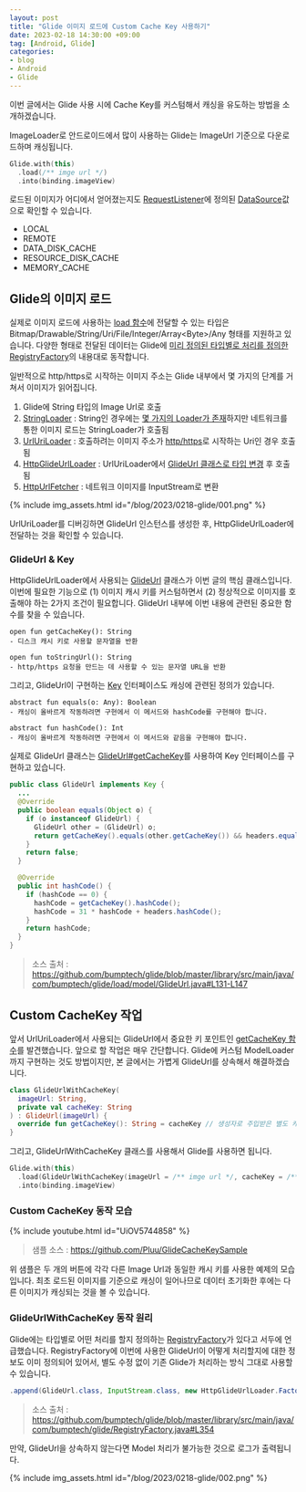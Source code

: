 ```yaml
---
layout: post
title: "Glide 이미지 로드에 Custom Cache Key 사용하기"
date: 2023-02-18 14:30:00 +09:00
tag: [Android, Glide]
categories:
- blog
- Android
- Glide
---
```


이번 글에서는 Glide 사용 시에 Cache Key를 커스텀해서 캐싱을 유도하는 방법을 소개하겠습니다.

<!--more-->

ImageLoader로 안드로이드에서 많이 사용하는 Glide는 ImageUrl 기준으로 다운로드하며 캐싱됩니다.

```kotlin
Glide.with(this)
  .load(/** imge url */)
  .into(binding.imageView)
```

로드된 이미지가 어디에서 얻어졌는지도 [RequestListener](https://bumptech.github.io/glide/javadocs/4140/library/com.bumptech.glide.request/-request-listener/index.html)에 정의된 [DataSource](https://bumptech.github.io/glide/javadocs/4140/library/com.bumptech.glide.load/-data-source/index.html?query=enum%20DataSource)값으로 확인할 수 있습니다.

- LOCAL
- REMOTE
- DATA_DISK_CACHE
- RESOURCE_DISK_CACHE
- MEMORY_CACHE

## Glide의 이미지 로드

실제로 이미지 로드에 사용하는 [load 함수](https://bumptech.github.io/glide/javadocs/4140/library/com.bumptech.glide/-request-manager/load.html)에 전달할 수 있는 타입은 Bitmap/Drawable/String/Uri/File/Integer/Array\<Byte\>/Any 형태를 지원하고 있습니다. 다양한 형태로 전달된 데이터는 Glide에 [미리 정의된 타입별로 처리를 정의한 RegistryFactory](https://github.com/bumptech/glide/blob/master/library/src/main/java/com/bumptech/glide/RegistryFactory.java)의 내용대로 동작합니다.

일반적으로 http/https로 시작하는 이미지 주소는 Glide 내부에서 몇 가지의 단계를 거쳐서 이미지가 읽어집니다.

1. Glide에 String 타입의 Image Url로 호출
2. [StringLoader](https://bumptech.github.io/glide/javadocs/4140/library/com.bumptech.glide.load.model/-string-loader/index.html?query=open%20class%20StringLoader%3CData%3E%20:%20ModelLoader%3CModel,%20Data%3E) : String인 경우에는 [몇 가지의 Loader가 존재](https://github.com/bumptech/glide/blob/master/library/src/main/java/com/bumptech/glide/RegistryFactory.java#L319-L324)하지만 네트워크를 통한 이미지 로드는 StringLoader가 호출됨
3. [UrlUriLoader](https://bumptech.github.io/glide/javadocs/4140/library/com.bumptech.glide.load.model/-url-uri-loader/index.html) : 호출하려는 이미지 주소가 [http/https](https://github.com/bumptech/glide/blob/master/library/src/main/java/com/bumptech/glide/load/model/UrlUriLoader.java#L36-L39)로 시작하는 Uri인 경우 호출됨 
4. [HttpGlideUrlLoader](https://bumptech.github.io/glide/javadocs/4140/library/com.bumptech.glide.load.model.stream/-http-glide-url-loader/index.html?query=open%20class%20HttpGlideUrlLoader%20:%20ModelLoader%3CModel,%20Data%3E) : UrlUriLoader에서 [GlideUrl 클래스로 타입 변경](https://github.com/bumptech/glide/blob/master/library/src/main/java/com/bumptech/glide/load/model/UrlUriLoader.java#L29-L34) 후 호출됨
5. [HttpUrlFetcher](https://bumptech.github.io/glide/javadocs/4140/library/com.bumptech.glide.load.data/-http-url-fetcher/index.html?query=open%20class%20HttpUrlFetcher%20:%20DataFetcher%3CT%3E) : 네트워크 이미지를 InputStream로 변환

{% include img_assets.html id="/blog/2023/0218-glide/001.png" %}

UrlUriLoader를 디버깅하면 GlideUrl 인스턴스를 생성한 후, HttpGlideUrlLoader에 전달하는 것을 확인할 수 있습니다.

### GlideUrl & Key

HttpGlideUrlLoader에서 사용되는 [GlideUrl](https://bumptech.github.io/glide/javadocs/4140/library/com.bumptech.glide.load.model/-glide-url/index.html) 클래스가 이번 글의 핵심 클래스입니다. 이번에 필요한 기능으로 (1) 이미지 캐시 키를 커스텀하면서 (2) 정상적으로 이미지를 호출해야 하는 2가지 조건이 필요합니다. GlideUrl 내부에 이번 내용에 관련된 중요한 함수를 찾을 수 있습니다.

```
open fun getCacheKey(): String
- 디스크 캐시 키로 사용할 문자열을 반환

open fun toStringUrl(): String
- http/https 요청을 만드는 데 사용할 수 있는 문자열 URL을 반환
```

그리고, GlideUrl이 구현하는 [Key](https://bumptech.github.io/glide/javadocs/4140/library/com.bumptech.glide.load/-key/index.html) 인터페이스도 캐싱에 관련된 정의가 있습니다.

```
abstract fun equals(o: Any): Boolean
- 캐싱이 올바르게 작동하려면 구현에서 이 메서드와 hashCode를 구현해야 합니다.

abstract fun hashCode(): Int
- 캐싱이 올바르게 작동하려면 구현에서 이 메서드와 같음을 구현해야 합니다.
```

실제로 GlideUrl 클래스는 [GlideUrl#getCacheKey](https://bumptech.github.io/glide/javadocs/4140/library/com.bumptech.glide.load.model/-glide-url/get-cache-key.html)를 사용하여 Key 인터페이스를 구현하고 있습니다.

```java
public class GlideUrl implements Key {
  ...
  @Override
  public boolean equals(Object o) {
    if (o instanceof GlideUrl) {
      GlideUrl other = (GlideUrl) o;
      return getCacheKey().equals(other.getCacheKey()) && headers.equals(other.headers);
    }
    return false;
  }

  @Override
  public int hashCode() {
    if (hashCode == 0) {
      hashCode = getCacheKey().hashCode();
      hashCode = 31 * hashCode + headers.hashCode();
    }
    return hashCode;
  }
}
```

> 소스 출처 : https://github.com/bumptech/glide/blob/master/library/src/main/java/com/bumptech/glide/load/model/GlideUrl.java#L131-L147

## Custom CacheKey 작업

앞서 UrlUriLoader에서 사용되는 GlideUrl에서 중요한 키 포인트인 [getCacheKey 함수](https://bumptech.github.io/glide/javadocs/4140/library/com.bumptech.glide.load.model/-glide-url/get-cache-key.html)를 발견했습니다. 앞으로 할 작업은 매우 간단합니다. Glide에 커스텀 ModelLoader까지 구현하는 것도 방법이지만, 본 글에서는 가볍게 GlideUrl를 상속해서 해결하겠습니다.

```kotlin
class GlideUrlWithCacheKey(
  imageUrl: String,
  private val cacheKey: String
) : GlideUrl(imageUrl) {
  override fun getCacheKey(): String = cacheKey // 생성자로 주입받은 별도 캐시 키를 활용
}
```

그리고, GlideUrlWithCacheKey 클래스를 사용해서 Glide를 사용하면 됩니다.

```kotlin
Glide.with(this)
  .load(GlideUrlWithCacheKey(imageUrl = /** imge url */, cacheKey = /** Cache Key */))
  .into(binding.imageView)
```

### Custom CacheKey 동작 모습

{% include youtube.html id="UiOV5744858" %}

> 샘플 소스 : https://github.com/Pluu/GlideCacheKeySample

위 샘플은 두 개의 버튼에 각각 다른 Image Url과 동일한 캐시 키를 사용한 예제의 모습입니다. 최초 로드된 이미지를 기준으로 캐싱이 일어나므로 데이터 초기화한 후에는 다른 이미지가 캐싱되는 것을 볼 수 있습니다.

### GlideUrlWithCacheKey 동작 원리

Glide에는 타입별로 어떤 처리를 할지 정의하는 [RegistryFactory](https://github.com/bumptech/glide/blob/master/library/src/main/java/com/bumptech/glide/RegistryFactory.java)가 있다고 서두에 언급했습니다. RegistryFactory에 이번에 사용한 GlideUrl이 어떻게 처리할지에 대한 정보도 이미 정의되어 있어서, 별도 수정 없이 기존 Glide가 처리하는 방식 그대로 사용할 수 있습니다.

```java
.append(GlideUrl.class, InputStream.class, new HttpGlideUrlLoader.Factory())
```

> 소스 출처 : https://github.com/bumptech/glide/blob/master/library/src/main/java/com/bumptech/glide/RegistryFactory.java#L354

만약, GlideUrl을 상속하지 않는다면 Model 처리가 불가능한 것으로 로그가 출력됩니다.

{% include img_assets.html id="/blog/2023/0218-glide/002.png" %}
